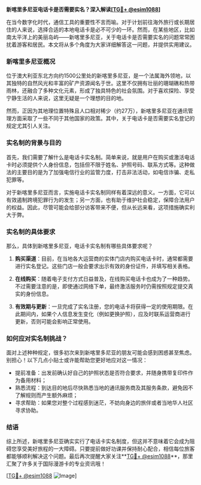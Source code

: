 **新喀里多尼亚电话卡是否需要实名？深入解读[[TG💪+ @esim1088](https://t.me/s/esim1088)]**

在当今数字化时代，通信工具的重要性不言而喻。对于计划前往海外旅行或长期居住的人来说，选择合适的本地电话卡是必不可少的一环。然而，在某些地区，比如南太平洋上的美丽岛屿——新喀里多尼亚，关于电话卡是否需要实名的问题常常困扰着游客和居民。本文将从多个角度为大家详细解答这一问题，并提供实用建议。

### 新喀里多尼亚概况

位于澳大利亚东北方向约1500公里处的新喀里多尼亚，是一个法属海外领地，以其独特的自然风光和丰富的矿产资源闻名于世。这里不仅拥有壮丽的珊瑚礁和热带雨林，还融合了多种文化元素，形成了独具特色的社会氛围。对于喜欢探险、享受宁静生活的人来说，这里无疑是一个理想的目的地。

然而，正因为其地理位置特殊且人口相对稀少（约27万），新喀里多尼亚在通讯管理方面采取了一些不同于其他国家的政策。其中，关于电话卡是否需要实名登记的规定尤其引人关注。

### 实名制的背景与目的

首先，我们需要了解什么是电话卡实名制。简单来说，就是用户在购买或激活电话卡时必须提供个人身份信息，包括但不限于姓名、护照号码、联系方式等。这种做法的主要目的是为了加强电信行业的监管力度，打击非法活动，如电信诈骗、走私犯罪等。

对于新喀里多尼亚而言，实施电话卡实名制同样有着深远的意义。一方面，它可以有效遏制跨境犯罪行为的发生；另一方面，也有助于维护社会稳定，保障合法用户的权益。因此，尽管可能会给部分访客带来不便，但从长远来看，这项措施确实利大于弊。

### 实名制的具体要求

那么，具体到新喀里多尼亚，电话卡实名制有哪些具体要求呢？

1. **购买渠道**：目前，在当地各大运营商的实体门店内购买电话卡时，通常都需要进行实名登记。这些门店一般会要求出示有效的身份证件，并填写相关表格。
   
2. **在线购买**：随着电子支付方式日益普及，在线购买电话卡也成为了一种趋势。不过需要注意的是，即使通过网络下单，最终激活服务时仍需按照规定提交真实的身份信息。

3. **有效期与更新**：一旦完成了实名注册，您的电话卡将获得一定的使用期限。在此期间内，如果个人信息发生变化（例如更换护照），应及时联系运营商进行更新，否则可能会影响正常使用。

### 如何应对实名制挑战？

面对上述种种规定，很多初次来到新喀里多尼亚的朋友可能会感到困惑甚至焦虑。别担心！以下几点小贴士或许能帮助您更好地应对这一情况：

- 提前准备：出发前确认好自己的护照状态是否符合要求，并随身携带复印件作为备用材料；
- 熟悉流程：到达目的地后尽快熟悉当地的通讯服务商及其服务条款，避免因不了解规则而产生额外麻烦；
- 寻求帮助：如果您对整个过程感到迷茫，不妨向身边的旅伴或者当地华人社区寻求协助。

### 结语

综上所述，新喀里多尼亚确实实行了电话卡实名制度，但这并不意味着它会成为阻碍您享受美好旅程的一大障碍。只要提前做好功课并保持耐心配合，相信每位旅客都能够顺利解决这个问题。最后再次提醒大家关注**[TG💪+ @esim1088](https://t.me/s/esim1088)**，那里汇聚了许多关于国际漫游卡的专业资讯哦！

[[TG💪+ @esim1088](https://t.me/s/esim1088) ![Image](https://i.postimg.cc/4NQfJmqS/Snipaste-2025-05-13-00-14-12.png)]